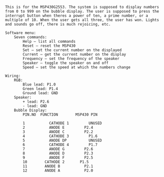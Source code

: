 	This is for the MSP430G2553. The system is supposed to display numbers from 0 to 999 on the bubble display. The user is supposed to press the interrupt button when theres a power of ten, a prime number, or a multiple of 10. When the user gets all three, the user has won. Lights and sounds go off, there is much rejoicing, etc.

	Software menu:
		Seven commands:
			Help – list all commands
			Reset – reset the MSP430
			Set – set the current number on the displayed
			Current – get the current number on the display
			Frequency – set the frequency of the speaker
			Speaker – toggle the speaker on and off
			Speed – set the speed at which the numbers change

	Wiring:
		RGB:
			Blue lead: P1.0
			Green lead: P1.4
			Ground lead: GND
		Speaker:
			+ lead: P2.6
			- lead: GND
		Bubble Display:
			PIN.NO  FUNCTION		MSP430 PIN
		
			1		    CATHODE 1		  UNUSED
			2		    ANODE E		    P2.4
			3		    ANODE C		    P2.2
			4		    CATHODE 3		  P1.6
			5		    ANODE DP		  UNUSED
			6		    CATHODE 4		  P1.7
			7		    ANODE G		    P2.6
			8		    ANODE D		    P2.3
			9		    ANODE F		    P2.5
			10		  CATHODE 2		  P1.5
			11		  ANODE B		    P2.1
			12		  ANODE A		    P2.0

